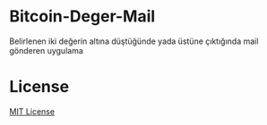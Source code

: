 # Bitcoin-Deger-Mail
Belirlenen iki değerin altına düştüğünde yada üstüne çıktığında mail gönderen uygulama

# License
[MIT License](./LICENSE)
